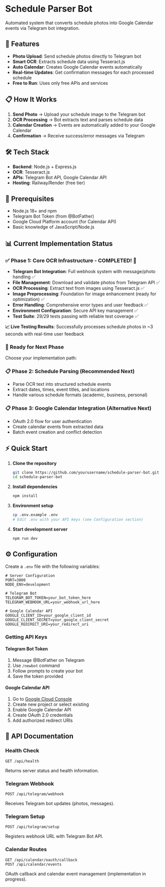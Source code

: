 # Schedule Parser Bot

Automated system that converts schedule photos into Google Calendar events via Telegram bot integration.

## 🚀 Features

- **Photo Upload**: Send schedule photos directly to Telegram bot
- **Smart OCR**: Extracts schedule data using Tesseract.js
- **Auto Calendar**: Creates Google Calendar events automatically
- **Real-time Updates**: Get confirmation messages for each processed schedule
- **Free to Run**: Uses only free APIs and services

## 📋 How It Works

1. **Send Photo** → Upload your schedule image to the Telegram bot
2. **OCR Processing** → Bot extracts text and parses schedule data
3. **Calendar Creation** → Events are automatically added to your Google Calendar
4. **Confirmation** → Receive success/error messages via Telegram

## 🛠️ Tech Stack

- **Backend**: Node.js + Express.js
- **OCR**: Tesseract.js
- **APIs**: Telegram Bot API, Google Calendar API
- **Hosting**: Railway/Render (free tier)

## 🔧 Prerequisites

- Node.js 18+ and npm
- Telegram Bot Token (from @BotFather)
- Google Cloud Platform account (for Calendar API)
- Basic knowledge of JavaScript/Node.js

## 📊 Current Implementation Status

### ✅ **Phase 1: Core OCR Infrastructure - COMPLETED!** 🎉
- **Telegram Bot Integration**: Full webhook system with message/photo handling ✅
- **File Management**: Download and validate photos from Telegram API ✅
- **OCR Processing**: Extract text from images using Tesseract.js ✅
- **Image Preprocessing**: Foundation for image enhancement (ready for optimization) ✅
- **Error Handling**: Comprehensive error types and user feedback ✅
- **Environment Configuration**: Secure API key management ✅
- **Test Suite**: 29/29 tests passing with reliable test coverage ✅

**📈 Live Testing Results**: Successfully processes schedule photos in ~3 seconds with real-time user feedback

### 🚀 Ready for Next Phase
Choose your implementation path:

### 📋 **Phase 2: Schedule Parsing** (Recommended Next)
- Parse OCR text into structured schedule events
- Extract dates, times, event titles, and locations
- Handle various schedule formats (academic, business, personal)

### 📋 **Phase 3: Google Calendar Integration** (Alternative Next)
- OAuth 2.0 flow for user authentication
- Create calendar events from extracted data
- Batch event creation and conflict detection

## ⚡ Quick Start

1. **Clone the repository**

   ```bash
   git clone https://github.com/yourusername/schedule-parser-bot.git
   cd schedule-parser-bot
   ```

2. **Install dependencies**

   ```bash
   npm install
   ```

3. **Environment setup**

   ```bash
   cp .env.example .env
   # Edit .env with your API keys (see Configuration section)
   ```

4. **Start development server**
   ```bash
   npm run dev
   ```

## ⚙️ Configuration

Create a `.env` file with the following variables:

```env
# Server Configuration
PORT=3000
NODE_ENV=development

# Telegram Bot
TELEGRAM_BOT_TOKEN=your_bot_token_here
TELEGRAM_WEBHOOK_URL=your_webhook_url_here

# Google Calendar API
GOOGLE_CLIENT_ID=your_google_client_id
GOOGLE_CLIENT_SECRET=your_google_client_secret
GOOGLE_REDIRECT_URI=your_redirect_uri
```

### Getting API Keys

#### Telegram Bot Token

1. Message @BotFather on Telegram
2. Use `/newbot` command
3. Follow prompts to create your bot
4. Save the token provided

#### Google Calendar API

1. Go to [Google Cloud Console](https://console.cloud.google.com)
2. Create new project or select existing
3. Enable Google Calendar API
4. Create OAuth 2.0 credentials
5. Add authorized redirect URIs

## 📖 API Documentation

### Health Check

```
GET /api/health
```

Returns server status and health information.

### Telegram Webhook

```
POST /api/telegram/webhook
```

Receives Telegram bot updates (photos, messages).

### Telegram Setup

```
POST /api/telegram/setup
```

Registers webhook URL with Telegram Bot API.

### Calendar Routes

```
GET /api/calendar/oauth/callback
POST /api/calendar/events
```

OAuth callback and calendar event management (implementation in progress).
